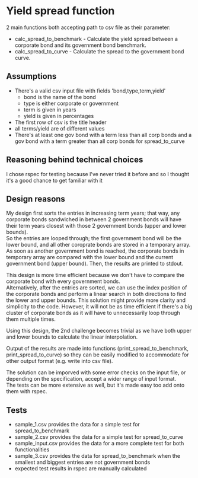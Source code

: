 # Yield spread function
2 main functions both accepting path to csv file as their parameter:
* calc_spread_to_benchmark - Calculate the yield spread between a corporate bond and its government bond benchmark.
* calc_spread_to_curve - Calculate the spread to the government bond curve.

## Assumptions
* There's a valid csv input file with fields 'bond,type,term,yield'
  * bond is the name of the bond
  * type is either corporate or government
  * term is given in years
  * yield is given in percentages
* The first row of csv is the title header
* all terms/yield are of different values
* There's at least one gov bond with a term less than all corp bonds and a gov bond with a term greater than all corp bonds for spread_to_curve

## Reasoning behind technical choices
I chose rspec for testing because I've never tried it before and so I thought it's a good chance to get familiar with it

## Design reasons
My design first sorts the entries in increasing term years; that way, any corporate bonds sandwiched in between 2 government bonds will have their term years closest with those 2 government bonds (upper and lower bounds).  
So the entries are looped through; the first government bond will be the lower bound, and all other coroprate bonds are stored in a temporary array. As soon as another government bond is reached, the corporate bonds in temporary array are compared with the lower bound and the current government bond (upper bound). Then, the results are printed to stdout.

This design is more time efficient because we don't have to compare the corporate bond with every government bonds.  
Alternatively, after the entries are sorted, we can use the index position of the corporate bonds and perform a linear search in both directions to find the lower and upper bounds. This solution might provide more clarity and simplicity to the code. However, it will not be as time efficient if there's a big cluster of corporate bonds as it will have to unnecessarily loop through them multiple times.

Using this design, the 2nd challenge becomes trivial as we have both upper and lower bounds to calculate the linear interpolation.

Output of the results are made into functions (print_spread_to_benchmark, print_spread_to_curve) so they can be easily modified to accommodate for other output format (e.g. write into csv file).

The solution can be imporved with some error checks on the input file, or depending on the specification, accept a wider range of input format.  
The tests can be more extensive as well, but it's made easy too add onto them with rspec.

## Tests
* sample_1.csv provides the data for a simple test for spread_to_benchmark
* sample_2.csv provides the data for a simple test for spread_to_curve
* sample_input.csv provides the data for a more complete test for both functionalities
* sample_3.csv provides the data for spread_to_benchmark when the smallest and biggest entries are not government bonds
* expected test results in rspec are manually calculated
